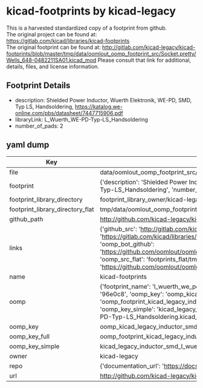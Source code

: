 # kicad-footprints by kicad-legacy  
This is a harvested standardized copy of a footprint from github.  
The original project can be found at:  
https://gitlab.com/kicad/libraries/kicad-footprints  
The original footprint can be found at:
http://gitlab.com/kicad-legacy/kicad-footprints/blob/master/tmp/data/oomlout_oomp_footprint_src/Socket.pretty/Wells_648-0482211SA01.kicad_mod
Please consult that link for additional, details, files, and license information.  
## Footprint Details
* description: Shielded Power Inductor, Wuerth Elektronik, WE-PD, SMD, Typ LS, Handsoldering, https://katalog.we-online.com/pbs/datasheet/7447715906.pdf  
* libraryLink: L_Wuerth_WE-PD-Typ-LS_Handsoldering  
* number_of_pads: 2  
## yaml dump  
| Key | Value |  
| --- | --- |  
| file | data/oomlout_oomp_footprint_src/kicad-footprints/Inductor_SMD.pretty/L_Wuerth_WE-PD-Typ-LS_Handsoldering.kicad_mod |  
| footprint | {'description': 'Shielded Power Inductor, Wuerth Elektronik, WE-PD, SMD, Typ LS, Handsoldering, https://katalog.we-online.com/pbs/datasheet/7447715906.pdf', 'libraryLink': 'L_Wuerth_WE-PD-Typ-LS_Handsoldering', 'number_of_pads': 2} |  
| footprint_library_directory | footprint_library_owner/kicad-legacy_kicad-footprints |  
| footprint_library_directory_flat | tmp/data/oomlout_oomp_footprint_src/footprints_flat/kicad_legacy_inductor_smd_l_wuerth_we_pd_typ_ls_handsoldering/working |  
| github_path | http://github.com/kicad-legacy/kicad-footprints/blob/master/tmp/data/oomlout_oomp_footprint_src/Inductor_SMD.pretty/L_Wuerth_WE-PD-Typ-LS_Handsoldering.kicad_mod |  
| links | {'github_src': 'http://gitlab.com/kicad-legacy/kicad-footprints/blob/master/tmp/data/oomlout_oomp_footprint_src/Socket.pretty/Wells_648-0482211SA01.kicad_mod', 'github_src_repo': 'https://gitlab.com/kicad/libraries/kicad-footprints', 'oomp_bot': 'tmp/data/oomlout_oomp_footprint_src/footprints/kicad_legacy_inductor_smd_l_wuerth_we_pd_typ_ls_handsoldering/working', 'oomp_bot_github': 'https://github.com/oomlout/oomlout_oomp_footprint_bot/tree/main/tmp/data/oomlout_oomp_footprint_src/footprints/kicad_legacy_inductor_smd_l_wuerth_we_pd_typ_ls_handsoldering/working', 'oomp_src_flat': 'footprints_flat/tmp/data/oomlout_oomp_footprint_src/footprints_flat/kicad_legacy_inductor_smd_l_wuerth_we_pd_typ_ls_handsoldering/working', 'oomp_src_flat_github': 'https://github.com/oomlout/oomlout_oomp_footprint_src/tree/main/tmp/data/oomlout_oomp_footprint_src/footprints_flat/kicad_legacy_inductor_smd_l_wuerth_we_pd_typ_ls_handsoldering/working'} |  
| name | kicad-footprints |  
| oomp | {'footprint_name': 'l_wuerth_we_pd_typ_ls_handsoldering', 'library_name': 'inductor_smd', 'md5': '96e0c8ce9bdd3cf2a145d5e360080910', 'md5_10': '96e0c8ce9b', 'md5_5': '96e0c', 'md5_6': '96e0c8', 'oomp_key': 'oomp_kicad_legacy_inductor_smd_l_wuerth_we_pd_typ_ls_handsoldering', 'oomp_key_extra': 'oomp_footprint_kicad_legacy_inductor_smd_l_wuerth_we_pd_typ_ls_handsoldering', 'oomp_key_full': 'oomp_footprint_kicad_legacy_inductor_smd_l_wuerth_we_pd_typ_ls_handsoldering_96e0c8', 'oomp_key_simple': 'kicad_legacy_inductor_smd_l_wuerth_we_pd_typ_ls_handsoldering', 'original_filename': 'data/oomlout_oomp_footprint_src/kicad-footprints/Inductor_SMD.pretty/L_Wuerth_WE-PD-Typ-LS_Handsoldering.kicad_mod', 'owner_name': 'kicad_legacy'} |  
| oomp_key | oomp_kicad_legacy_inductor_smd_l_wuerth_we_pd_typ_ls_handsoldering |  
| oomp_key_full | oomp_footprint_kicad_legacy_inductor_smd_l_wuerth_we_pd_typ_ls_handsoldering |  
| oomp_key_simple | kicad_legacy_inductor_smd_l_wuerth_we_pd_typ_ls_handsoldering |  
| owner | kicad-legacy |  
| repo | {'documentation_url': 'https://docs.github.com/rest/repos/repos#get-a-repository', 'message': 'Not Found'} |  
| url | http://github.com/kicad-legacy/kicad-footprints |  

